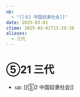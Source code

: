 ```yaml
---
up:
  - "[[⑤2 中国奴隶社会]]"
date: 2025-03-01
ctime: 2025-03-01T13:29:10
aliases:
  - 三代
---
```


# ⑤21 三代

- up: [[⑤2 中国奴隶社会]]
